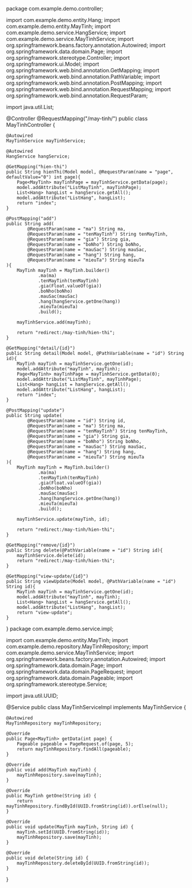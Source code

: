 package com.example.demo.controller;

import com.example.demo.entity.Hang;
import com.example.demo.entity.MayTinh;
import com.example.demo.service.HangService;
import com.example.demo.service.MayTinhService;
import org.springframework.beans.factory.annotation.Autowired;
import org.springframework.data.domain.Page;
import org.springframework.stereotype.Controller;
import org.springframework.ui.Model;
import org.springframework.web.bind.annotation.GetMapping;
import org.springframework.web.bind.annotation.PathVariable;
import org.springframework.web.bind.annotation.PostMapping;
import org.springframework.web.bind.annotation.RequestMapping;
import org.springframework.web.bind.annotation.RequestParam;

import java.util.List;

@Controller
@RequestMapping("/may-tinh/")
public class MayTinhController {

    @Autowired
    MayTinhService mayTinhService;

    @Autowired
    HangService hangService;

    @GetMapping("hien-thi")
    public String hienThi(Model model, @RequestParam(name = "page", defaultValue="0") int page){
        Page<MayTinh> mayTinhPage = mayTinhService.getData(page);
        model.addAttribute("ListMayTinh", mayTinhPage);
        List<Hang> hangList = hangService.getAll();
        model.addAttribute("ListHang", hangList);
        return "index";
    }

    @PostMapping("add")
    public String add(
            @RequestParam(name = "ma") String ma,
            @RequestParam(name = "tenMayTinh") String tenMayTinh,
            @RequestParam(name = "gia") String gia,
            @RequestParam(name = "boNho") String boNho,
            @RequestParam(name = "mauSac") String mauSac,
            @RequestParam(name = "hang") String hang,
            @RequestParam(name = "mieuTa") String mieuTa
    ){
        MayTinh mayTinh = MayTinh.builder()
                .ma(ma)
                .tenMayTinh(tenMayTinh)
                .gia(Float.valueOf(gia))
                .boNho(boNho)
                .mauSac(mauSac)
                .hang(hangService.getOne(hang))
                .mieuTa(mieuTa)
                .build();

        mayTinhService.add(mayTinh);

        return "redirect:/may-tinh/hien-thi";
    }

    @GetMapping("detail/{id}")
    public String detail(Model model, @PathVariable(name = "id") String id){
        MayTinh mayTinh = mayTinhService.getOne(id);
        model.addAttribute("mayTinh", mayTinh);
        Page<MayTinh> mayTinhPage = mayTinhService.getData(0);
        model.addAttribute("ListMayTinh", mayTinhPage);
        List<Hang> hangList = hangService.getAll();
        model.addAttribute("ListHang", hangList);
        return "index";
    }

    @PostMapping("update")
    public String update(
            @RequestParam(name = "id") String id,
            @RequestParam(name = "ma") String ma,
            @RequestParam(name = "tenMayTinh") String tenMayTinh,
            @RequestParam(name = "gia") String gia,
            @RequestParam(name = "boNho") String boNho,
            @RequestParam(name = "mauSac") String mauSac,
            @RequestParam(name = "hang") String hang,
            @RequestParam(name = "mieuTa") String mieuTa
    ){
        MayTinh mayTinh = MayTinh.builder()
                .ma(ma)
                .tenMayTinh(tenMayTinh)
                .gia(Float.valueOf(gia))
                .boNho(boNho)
                .mauSac(mauSac)
                .hang(hangService.getOne(hang))
                .mieuTa(mieuTa)
                .build();

        mayTinhService.update(mayTinh, id);

        return "redirect:/may-tinh/hien-thi";
    }

    @GetMapping("remove/{id}")
    public String delete(@PathVariable(name = "id") String id){
        mayTinhService.delete(id);
        return "redirect:/may-tinh/hien-thi";
    }

    @GetMapping("view-update/{id}")
    public String viewUpdate(Model model, @PathVariable(name = "id") String id){
        MayTinh mayTinh = mayTinhService.getOne(id);
        model.addAttribute("mayTinh", mayTinh);
        List<Hang> hangList = hangService.getAll();
        model.addAttribute("ListHang", hangList);
        return "view-update";
    }

}
package com.example.demo.service.impl;

import com.example.demo.entity.MayTinh;
import com.example.demo.repository.MayTinhRepository;
import com.example.demo.service.MayTinhService;
import org.springframework.beans.factory.annotation.Autowired;
import org.springframework.data.domain.Page;
import org.springframework.data.domain.PageRequest;
import org.springframework.data.domain.Pageable;
import org.springframework.stereotype.Service;

import java.util.UUID;

@Service
public class MayTinhServiceImpl implements MayTinhService {

    @Autowired
    MayTinhRepository mayTinhRepository;

    @Override
    public Page<MayTinh> getData(int page) {
        Pageable pageable = PageRequest.of(page, 5);
        return mayTinhRepository.findAll(pageable);
    }

    @Override
    public void add(MayTinh mayTinh) {
        mayTinhRepository.save(mayTinh);
    }

    @Override
    public MayTinh getOne(String id) {
        return mayTinhRepository.findById(UUID.fromString(id)).orElse(null);
    }

    @Override
    public void update(MayTinh mayTinh, String id) {
        mayTinh.setId(UUID.fromString(id));
        mayTinhRepository.save(mayTinh);
    }

    @Override
    public void delete(String id) {
        mayTinhRepository.deleteById(UUID.fromString(id));
    }
}


